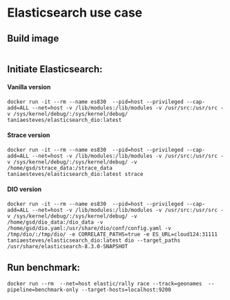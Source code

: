 # Elasticsearch use case

## Build image
```

```

## Initiate Elasticsearch:

#### Vanilla version
```
docker run -it --rm --name es830  --pid=host --privileged --cap-add=ALL --net=host -v /lib/modules:/lib/modules -v /usr/src:/usr/src -v /sys/kernel/debug/:/sys/kernel/debug/ taniaesteves/elasticsearch_dio:latest
```

#### Strace version
```
docker run -it --rm --name es830  --pid=host --privileged --cap-add=ALL --net=host -v /lib/modules:/lib/modules -v /usr/src:/usr/src -v /sys/kernel/debug/:/sys/kernel/debug/ -v /home/gsd/strace_data:/strace_data taniaesteves/elasticsearch_dio:latest strace
```

#### DIO version
```
docker run -it --rm --name es830  --pid=host --privileged --cap-add=ALL --net=host -v /lib/modules:/lib/modules -v /usr/src:/usr/src -v /sys/kernel/debug/:/sys/kernel/debug/ -v /home/gsd/dio_data:/dio_data -v /home/gsd/dio.yaml:/usr/share/dio/conf/config.yaml -v /tmp/dio/:/tmp/dio/ -e CORRELATE_PATHS=true -e ES_URL=cloud124:31111  taniaesteves/elasticsearch_dio:latest dio --target_paths /usr/share/elasticsearch-8.3.0-SNAPSHOT
```

## Run benchmark:
```
docker run --rm  --net=host elastic/rally race --track=geonames  --pipeline=benchmark-only --target-hosts=localhost:9200
```



